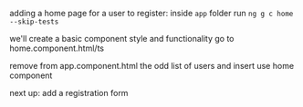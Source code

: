adding a home page for a user to register:
inside `app` folder run `ng g c home --skip-tests`

we'll create a basic component style and functionality
go to home.component.html/ts

remove from app.component.html the odd list of users and insert use home component

next up: add a registration form